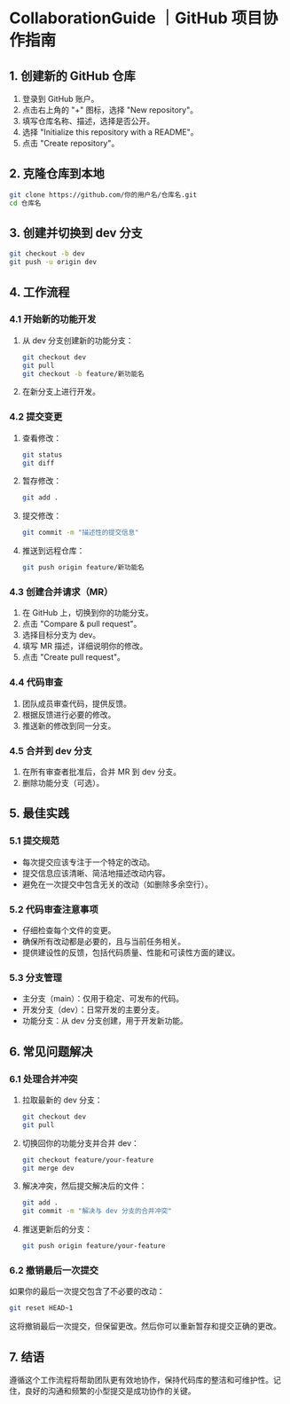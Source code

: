 # CollaborationGuide ｜GitHub 项目协作指南

## 1. 创建新的 GitHub 仓库

1. 登录到 GitHub 账户。
2. 点击右上角的 "+" 图标，选择 "New repository"。
3. 填写仓库名称、描述，选择是否公开。
4. 选择 "Initialize this repository with a README"。
5. 点击 "Create repository"。

## 2. 克隆仓库到本地

```bash
git clone https://github.com/你的用户名/仓库名.git
cd 仓库名
```

## 3. 创建并切换到 dev 分支

```bash
git checkout -b dev
git push -u origin dev
```

## 4. 工作流程

### 4.1 开始新的功能开发

1. 从 dev 分支创建新的功能分支：
   ```bash
   git checkout dev
   git pull
   git checkout -b feature/新功能名
   ```

2. 在新分支上进行开发。

### 4.2 提交变更

1. 查看修改：
   ```bash
   git status
   git diff
   ```

2. 暂存修改：
   ```bash
   git add .
   ```

3. 提交修改：
   ```bash
   git commit -m "描述性的提交信息"
   ```

4. 推送到远程仓库：
   ```bash
   git push origin feature/新功能名
   ```

### 4.3 创建合并请求（MR）

1. 在 GitHub 上，切换到你的功能分支。
2. 点击 "Compare & pull request"。
3. 选择目标分支为 dev。
4. 填写 MR 描述，详细说明你的修改。
5. 点击 "Create pull request"。

### 4.4 代码审查

1. 团队成员审查代码，提供反馈。
2. 根据反馈进行必要的修改。
3. 推送新的修改到同一分支。

### 4.5 合并到 dev 分支

1. 在所有审查者批准后，合并 MR 到 dev 分支。
2. 删除功能分支（可选）。

## 5. 最佳实践

### 5.1 提交规范

- 每次提交应该专注于一个特定的改动。
- 提交信息应该清晰、简洁地描述改动内容。
- 避免在一次提交中包含无关的改动（如删除多余空行）。

### 5.2 代码审查注意事项

- 仔细检查每个文件的变更。
- 确保所有改动都是必要的，且与当前任务相关。
- 提供建设性的反馈，包括代码质量、性能和可读性方面的建议。

### 5.3 分支管理

- 主分支（main）：仅用于稳定、可发布的代码。
- 开发分支（dev）：日常开发的主要分支。
- 功能分支：从 dev 分支创建，用于开发新功能。

## 6. 常见问题解决

### 6.1 处理合并冲突

1. 拉取最新的 dev 分支：
   ```bash
   git checkout dev
   git pull
   ```

2. 切换回你的功能分支并合并 dev：
   ```bash
   git checkout feature/your-feature
   git merge dev
   ```

3. 解决冲突，然后提交解决后的文件：
   ```bash
   git add .
   git commit -m "解决与 dev 分支的合并冲突"
   ```

4. 推送更新后的分支：
   ```bash
   git push origin feature/your-feature
   ```

### 6.2 撤销最后一次提交

如果你的最后一次提交包含了不必要的改动：

```bash
git reset HEAD~1
```

这将撤销最后一次提交，但保留更改。然后你可以重新暂存和提交正确的更改。

## 7. 结语

遵循这个工作流程将帮助团队更有效地协作，保持代码库的整洁和可维护性。记住，良好的沟通和频繁的小型提交是成功协作的关键。
